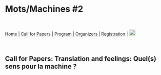 # Mots/Machines #2

<br>

[Home](https://motsmachines.github.io/2020/fr) | [Call for Papers](https://motsmachines.github.io/2020/fr/cfp) | [Program](https://motsmachines.github.io/2020/fr/program) | [Organizers](https://motsmachines.github.io/2020/fr/orga) | [Registration](https://motsmachines.github.io/2020/fr/registration) | [<img src="EN.png" width="20">](https://motsmachines.github.io/2020/fr)

<br>

## Call for Papers: Translation and feelings: Quel(s) sens pour la machine ?
